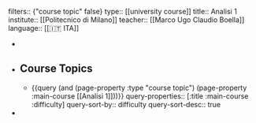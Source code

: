 filters:: {"course topic" false}
type:: [[university course]]
title:: Analisi 1
institute:: [[Politecnico di Milano]] 
teacher:: [[Marco Ugo Claudio Boella]]
language:: [[🇮🇹 ITA]]

-
- ## Course Topics
	- {{query (and (page-property :type "course topic") (page-property :main-course [[Analisi 1]]))}}
	  query-properties:: [:title :main-course :difficulty]
	  query-sort-by:: difficulty
	  query-sort-desc:: true
-